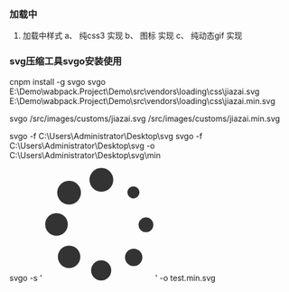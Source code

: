 ### 加载中

1. 加载中样式
a、 纯css3 实现
b、 图标 实现
c、 纯动态gif 实现



### svg压缩工具svgo安装使用
cnpm install -g svgo
svgo   E:\Demo\wabpack.Project\Demo\src\vendors\loading\css\jiazai.svg    E:\Demo\wabpack.Project\Demo\src\vendors\loading\css\jiazai.min.svg

svgo   /src/images/customs/jiazai.svg    /src/images/customs/jiazai.min.svg


svgo -f   C:\Users\Administrator\Desktop\svg 
svgo -f C:\Users\Administrator\Desktop\svg -o C:\Users\Administrator\Desktop\svg\min


svgo -s '<svg class="icon" width="200" height="200" viewBox="0 0 1024 1024" xmlns="http://www.w3.org/2000/svg"><path fill="#333" d="M772.86 221.677a54.351 54.351 0 10108.702 0 54.351 54.351 0 10-108.702 0zM873.818 515.4a67.087 67.087 0 10134.174 0 67.087 67.087 0 10-134.174 0zM750.78 810.595a78.975 78.975 0 10157.95 0 78.975 78.975 0 10-157.95 0zM443.345 928.641a91.487 91.487 0 10182.973 0 91.487 91.487 0 10-182.973 0zM141.878 805.955a101.902 101.902 0 10203.805 0 101.902 101.902 0 10-203.805 0zM428.769 107.87a107.854 107.854 0 10215.709 0 107.854 107.854 0 10-215.709 0zM135.926 224.22a107.854 107.854 0 10215.709 0 107.854 107.854 0 10-215.71 0zM26.664 512.008a102.766 102.766 0 10205.532 0 102.766 102.766 0 10-205.532 0z"/></svg>' -o test.min.svg


